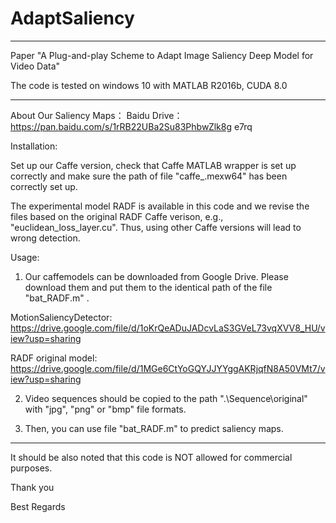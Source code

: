 # AdaptSaliency

******************************************************************************************************************
Paper "A Plug-and-play Scheme to Adapt Image Saliency Deep Model for Video Data"

The code is tested on windows 10 with MATLAB R2016b, CUDA 8.0
******************************************************************************************************************

About Our Saliency Maps：
Baidu Drive：https://pan.baidu.com/s/1rRB22UBa2Su83PhbwZlk8g
e7rq

Installation:
 

Set up our Caffe version, check that Caffe MATLAB wrapper is set up correctly and make sure the path of file "caffe_.mexw64" has been correctly set up.

The experimental model RADF is available in this code and we revise the files based on the original RADF Caffe verison, e.g., "euclidean_loss_layer.cu".
Thus, using other Caffe versions will lead to wrong detection.



Usage:
 
1. Our caffemodels can be downloaded from Google Drive. Please download them and put them to the identical path of the file "bat_RADF.m" .

  MotionSaliencyDetector: https://drive.google.com/file/d/1oKrQeADuJADcvLaS3GVeL73vqXVV8_HU/view?usp=sharing

  RADF original model: https://drive.google.com/file/d/1MGe6CtYoGQYJJYYggAKRjqfN8A50VMt7/view?usp=sharing


2. Video sequences should be copied to the path ".\Sequence\original\" with "jpg", "png" or "bmp" file formats.

3. Then, you can use file "bat_RADF.m" to predict saliency maps.



******************************************************************************************************************
It should be also noted that this code is NOT allowed for commercial purposes.

Thank you

Best Regards

